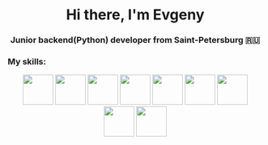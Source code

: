 <h1 align="center">Hi there, I'm Evgeny </h1>
<h3 align="center">Junior backend(Python) developer from Saint-Petersburg 🇷🇺</h3>

<h3 align="left">My skills:</h3>
<p align="center">
  <img src="https://cdn.icon-icons.com/icons2/2107/PNG/512/file_type_python_icon_130221.png" width="60"></li>
  <img src="https://cdn.icon-icons.com/icons2/2107/PNG/512/file_type_django_icon_130645.png" width="60"></li>
  <img src="https://cdn.icon-icons.com/icons2/2415/PNG/512/postgresql_original_wordmark_logo_icon_146392.png" width="60"></li>
  <img src="https://cdn.icon-icons.com/icons2/2415/PNG/512/redis_plain_wordmark_logo_icon_146367.png" width="60"></li>
  <img src="https://cdn.icon-icons.com/icons2/2407/PNG/512/docker_icon_146192.png" width="60"></li>
  <img src="https://cdn.icon-icons.com/icons2/2107/PNG/512/file_type_git_icon_130581.png" width="60"></li>
  <img src="https://cdn.icon-icons.com/icons2/2107/PNG/512/file_type_html_icon_130541.png" width="60"></li>
  <img src="https://cdn.icon-icons.com/icons2/1488/PNG/512/5351-css3_102605.png" width="60"></li>
  <img src="https://cdn.icon-icons.com/icons2/2107/PNG/512/file_type_js_official_icon_130509.png" width="60"></li>

</p>
